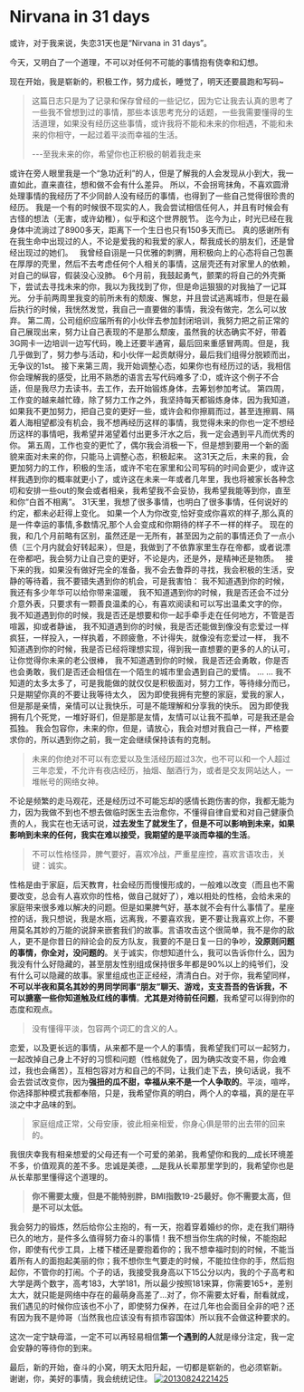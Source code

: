 # Nirvana in 31 days

或许，对于我来说，失恋31天也是“Nirvana in 31 days”。

今天，又明白了一个道理，不可以对任何不可能的事情抱有侥幸和幻想。

现在开始，我是崭新的，积极工作，努力成长，睡觉了，明天还要晨跑和写码~

> 这篇日志只是为了记录和保存曾经的一些记忆，因为它让我去认真的思考了一些我不曾想到过的事情，那些本该思考充分的话题，一些我需要懂得的生活道理，如果没有经历这些事情，或许我将不能和未来的你相遇，不能和未来的你相守，一起过着平淡而幸福的生活。
> 
> ---至我未来的你，希望你也正积极的朝着我走来

或许在旁人眼里我是一个“急功近利”的人，但是了解我的人会发现从小到大，我一直如此，直来直往，想和做不会有什么差异。 所以，不会拐弯抹角，不喜欢圆滑处理事情的我经历了不少同龄人没有经历的事情，也得到了一些自己觉得很珍贵的经历。 我是一个有的时候很不现实的人，我会尝试相信任何人，并且有时候会有古怪的想法（无害，或许幼稚），似乎和这个世界脱节。 迄今为止，时光已经在我身体中流淌过了8900多天，距离下一个生日也只有150多天而已。 真的感谢所有在我生命中出现过的人，不论是爱我的和我爱的家人，帮我成长的朋友们，还是曾经出现过的她们。   我曾经自诩是一只优雅的刺猬，用积极向上的心态将自己包裹在厚厚的壳里，然后不去考虑任何个人相关的事情，这层壳还有对家里人的依赖，对自己的纵容，假装没心没肺。 6个月前，我鼓起勇气，颤栗的将自己的外壳撕下，尝试去寻找未来的你，我以为我找到了你，但是命运狠狠的对我抽了一记耳光。 分手前两周里我变的前所未有的颓废、懈怠，并且尝试逃离城市，但是在最后执行的时候，我恍然发觉，我自己一直要做的事情，我没有做完，怎么可以放弃。 第二周，公司组织应届所有的小伙伴去参加封闭培训，我努力把之前正常的自己展现出来，努力让自己表现的不是那么颓废，虽然我的状态确实不好，带着3G网卡一边培训一边写代码，晚上还要半通宵，最后回来重感冒两周。但是，我几乎做到了，努力参与活动，和小伙伴一起贡献得分，最后我们组得分脱颖而出，无争议的1st。 接下来第三周，我开始调整心态，如果你也有经历过的话，我相信你会理解我的感受，比用不熟悉的语言去写代码难多了:D，或许这个例子不合适，但是我尽力去读书，去工作，去开始锻炼身体，去筹划参加考试。 第四周，工作变的越来越忙碌，除了努力工作之外，我坚持每天都锻炼身体，因为我知道，如果我不更加努力，把自己变的更好一些，或许会和你擦肩而过，甚至连擦肩、隔着人海相望都没有机会，我不想再经历这样的事情，我觉得未来的你也一定不想经历这样的事情吧，我希望并渴望着付出更多汗水之后，我一定会遇到平凡而优秀的你。 第五周，工作也变的更忙了，偶尔我会消极一下，但是想到要用一个新的面貌来面对未来的你，只能马上调整心态，积极起来。 这31天之后，未来的我，会更加努力的工作，积极的生活，或许不宅在家里和公司写码的时间会更少，或许这样我遇到你的概率就更小了，或许这在未来一年或者几年里，我也将被家长各种念叨和安排一些out的聚会或者相亲，我希望我不会妥协，我希望我能等到你，直至和你“白首不相离”。 31天里，我想了很多事情，也明白了很多事情，任何说好的约定，都未必赶得上变化。 如果一个人为你改变,恰好变成你喜欢的样子,那么真的是一件幸运的事情,多数情况,那个人会变成和你期待的样子不一样的样子。 现在的我，和几个月前略有区别，虽然还是一无所有，甚至因为之前的事情还负了一点小债（三个月内就会好转起来），但是，我做到了不依靠家里生存在帝都，或者说漂在帝都吧，我会努力让自己变的更好，不论是内，还是外，是精神还是物质。   接下来的我，如果没有做好完全的准备，我不会去鲁莽的寻找，我会积极的生活，安静的等待着，我不要错失遇到你的机会，可是我害怕： 我不知道遇到你的时候，我还有多少年华可以给你带来温暖， 我不知道遇到你的时候，我是否还会不过分介意外表，只要求有一颗善良温柔的心，有喜欢阅读和可以写出温柔文字的你， 我不知道遇到你的时候，我是否还是想要和你一起手牵手走在任何地方，不管是否喧嚣，抑或者静谧， 我不知道遇到你的时候，我是否还能做到像没有恋爱过一样疯狂，一样投入，一样执着，不顾疲惫，不计得失，就像没有恋爱过一样， 我不知道遇到你的时候，我是否已经将理想实现，得到我一直想要的更多的人的认可，让你觉得你未来的老公很棒， 我不知道遇到你的时候，我是否还会勇敢，你是否也会勇敢，我们是否还会相信在一个陌生的城市里会遇到自己的爱情。 ... ... 我不知道的太多太多了，可是我能做的就仅仅是积极面对，努力工作，等待缘分而已，只是期望你真的不要让我等待太久， 因为即使我拥有完整的家庭，爱我的家人，但是那是亲情，亲情可以让我快乐，可是不能理解和分享我的快乐。 因为即使我拥有几个死党，一堆好哥们，但是那是友情，友情可以让我不孤单，可是我还是会孤独。 我会包容你，未来的你，但是，请放心，我会对想对我自己一样，严格要求你的，所以遇到你之前，我一定会继续保持该有的克制。

> 未来的你绝对不可以有恋爱以及生活经历超过3次，也不可以和一个人超过三年恋爱，不允许有夜店经历，抽烟、酗酒行为，或者是交友网站达人，一堆帐号的网络女神。

不论是频繁的走马观花，还是经历过不可能忘却的感情长跑伤害的你，我都无能为力，因为我做不到也不想去做临时医生去治愈你，不懂得自律自爱和对自己健康负责的人，我实在也无话可说，__过去发生了就发生了，但是不可以影响到未来，如果影响到未来的任何，我实在难以接受，我期望的是平淡而幸福的生活__。

> 不可以性格怪异，脾气要好，喜欢冷战，严重星座控，喜欢言语攻击，关键：诚实。

性格是由于家庭，后天教育，社会经历而慢慢形成的，一般难以改变（而且也不需要改变，总会有人喜欢你的性格，做自己就好了），难以相处的性格，会给未来的家庭带来很多难以解决的问题。但是如果脾气好，基本就不会有什么事情了。星座控的话，我只想说，我是水瓶，远离我，不要喜欢我，更不要让我喜欢上你，不要用莫名其妙的万能的说辞来嵌套我们的故事。言语攻击这个很简单，我不是你的敌人，更不是你昔日的辩论会的反方队友，我要的不是日复一日的争吵，__没原则问题的事情，你全对，没问题的__。关于诚实，你想知道什么，我可以告诉你什么，因为我没有什么好隐藏的，甚至朋友性别组成保持很多年都是90%以上的纯爷们，没有什么可以隐藏的故事。家里组成也正正经经，清清白白。对于你，我希望同样，__不可以半夜和莫名其妙的男同学同事“朋友”聊天、游戏，支支吾吾的告诉我，不可以搪塞一些你知道触及红线的事情__。__尤其是对待前任问题__，我希望可以得到你的态度和观点。

> 没有懂得平淡，包容两个词汇的含义的人。

恋爱，以及更长远的事情，从来都不是一个人的事情，我希望我们可以一起努力，一起改掉自己身上不好的习惯和问题（性格就免了，因为确实改变不易，你会难过，我也会痛苦），互相包容对方和自己的不同，让我们走下去，换句话说，我不会去尝试改变你，因为**强扭的瓜不甜，幸福从来不是一个人争取的**。平淡，喧哗，你选择那种模式我都奉陪，只是，我希望你真的明白，两个人的幸福，真的是在平淡之中才品味的到。

> 家庭组成正常，父母安康，彼此相亲相爱，你身心俱是带的出去带的回来的。

我很庆幸我有相亲想爱的父母还有一个可爱的弟弟，我希望你和我的__成长环境差不多，价值观真的差不多。忠诚是美德，__是我从长辈那里学到的，我希望你也是从长辈那里懂得这个道理的。

> __你不需要太瘦，但是不能特别胖，BMI指数19-25最好。你不需要太高，但是不可以太低。__

我会努力的锻炼，然后给你公主抱的，有一天，抱着穿着婚纱的你，走在我们期待已久的地方，是件多么值得努力奋斗的事情！我不想当你生病的时候，不能抱起你，即使有代步工具，上楼下楼还是要抱着你的；我不想幸福时刻的时候，不能当着所有人的面抱起美丽的你；我不想你生气要走的时候，不能拉住你的手，然后抱起你，不管你的打闹。个子的话，我接受我身高以下15公分以内，我的个子高考和大学是两个数字，高考183，大学181，所以最少按照181来算，你需要165+，差别太大，就只能是网络中存在的最萌身高差了...对了，你不需要太好看，耐看就成，我们遇见的时候你应该也不小了，即使努力保养，在过几年也会面目全非的吧？还有因为我不是帅哥（当然我也应该没有有损市容国体）所以我不会做这种要求的。

这次一定宁缺毋滥，一定不可以再轻易相信**第一个遇到的人**就是缘分注定，我一定会安静的等待你的到来。

最后，新的开始，奋斗的小窝，明天太阳升起，一切都是崭新的，也必须崭新。 谢谢，你，美好的事情，我会统统记住。 [![20130824221425](https://attachment.soulteary.com/2013/08/25/20130824221425.jpg "20130824221425")](https://attachment.soulteary.com/2013/08/25/20130824221425.jpg)

